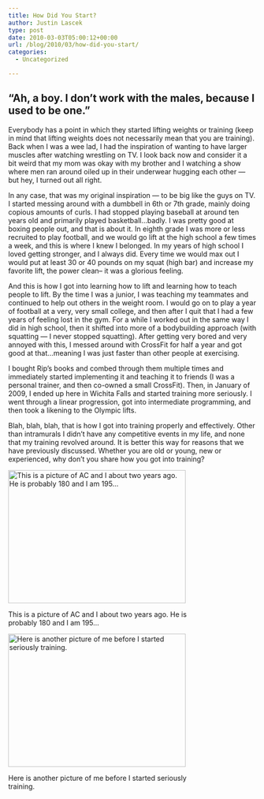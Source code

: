 ```yaml
---
title: How Did You Start?
author: Justin Lascek
type: post
date: 2010-03-03T05:00:12+00:00
url: /blog/2010/03/how-did-you-start/
categories:
  - Uncategorized

---
```

## &#8220;Ah, a boy. I don&rsquo;t work with the males, because I used to be one.&#8221;

Everybody has a point in which they started lifting weights or training (keep in mind that lifting weights does not necessarily mean that you are training). Back when I was a wee lad, I had the inspiration of wanting to have larger muscles after watching wrestling on TV. I look back now and consider it a bit weird that my mom was okay with my brother and I watching a show where men ran around oiled up in their underwear hugging each other &#8212; but hey, I turned out all right.
  

  
In any case, that was my original inspiration &#8212; to be big like the guys on TV. I started messing around with a dumbbell in 6th or 7th grade, mainly doing copious amounts of curls. I had stopped playing baseball at around ten years old and primarily played basketball&#8230;badly. I was pretty good at boxing people out, and that is about it. In eighth grade I was more or less recruited to play football, and we would go lift at the high school a few times a week, and this is where I knew I belonged. In my years of high school I loved getting stronger, and I always did. Every time we would max out I would put at least 30 or 40 pounds on my squat (high bar) and increase my favorite lift, the power clean&#8211; it was a glorious feeling.
  

  
And this is how I got into learning how to lift and learning how to teach people to lift. By the time I was a junior, I was teaching my teammates and continued to help out others in the weight room. I would go on to play a year of football at a very, very small college, and then after I quit that I had a few years of feeling lost in the gym. For a while I worked out in the same way I did in high school, then it shifted into more of a bodybuilding approach (with squatting &#8212; I never stopped squatting). After getting very bored and very annoyed with this, I messed around with CrossFit for half a year and got good at that&#8230;meaning I was just faster than other people at exercising.
  

  
I bought Rip&rsquo;s books and combed through them multiple times and immediately started implementing it and teaching it to friends (I was a personal trainer, and then co-owned a small CrossFit). Then, in January of 2009, I ended up here in Wichita Falls and started training more seriously. I went through a linear progression, got into intermediate programming, and then took a likening to the Olympic lifts.
  

  
Blah, blah, blah, that is how I got into training properly and effectively. Other than intramurals I didn&rsquo;t have any competitive events in my life, and none that my training revolved around. It is better this way for reasons that we have previously discussed. Whether you are old or young, new or experienced, why don&rsquo;t you share how you got into training?
  

  


<div id="attachment_1330" style="width: 370px" class="wp-caption aligncenter">
  <img aria-describedby="caption-attachment-1330" data-attachment-id="1330" data-permalink="/blog/2010/03/how-did-you-start/acandj/" data-orig-file="/2010/03/acandj.jpg" data-orig-size="360,270" data-comments-opened="1" data-image-meta="{&quot;aperture&quot;:&quot;0&quot;,&quot;credit&quot;:&quot;&quot;,&quot;camera&quot;:&quot;&quot;,&quot;caption&quot;:&quot;&quot;,&quot;created_timestamp&quot;:&quot;0&quot;,&quot;copyright&quot;:&quot;&quot;,&quot;focal_length&quot;:&quot;0&quot;,&quot;iso&quot;:&quot;0&quot;,&quot;shutter_speed&quot;:&quot;0&quot;,&quot;title&quot;:&quot;&quot;}" data-image-title="acandj" data-image-description="" data-medium-file="/2010/03/acandj.jpg" data-large-file="/2010/03/acandj.jpg" src="/2010/03/acandj.jpg" alt="This is a picture of AC and I about two years ago. He is probably 180 and I am 195..." title="acandj" width="360" height="270" class="size-full wp-image-1330" />
  
  <p id="caption-attachment-1330" class="wp-caption-text">
    This is a picture of AC and I about two years ago. He is probably 180 and I am 195...
  </p>
</div>


  

  


<div id="attachment_1332" style="width: 370px" class="wp-caption aligncenter">
  <img aria-describedby="caption-attachment-1332" data-attachment-id="1332" data-permalink="/blog/2010/03/how-did-you-start/gorillaj/" data-orig-file="/2010/03/gorillaj.jpg" data-orig-size="360,270" data-comments-opened="1" data-image-meta="{&quot;aperture&quot;:&quot;0&quot;,&quot;credit&quot;:&quot;&quot;,&quot;camera&quot;:&quot;&quot;,&quot;caption&quot;:&quot;&quot;,&quot;created_timestamp&quot;:&quot;0&quot;,&quot;copyright&quot;:&quot;&quot;,&quot;focal_length&quot;:&quot;0&quot;,&quot;iso&quot;:&quot;0&quot;,&quot;shutter_speed&quot;:&quot;0&quot;,&quot;title&quot;:&quot;&quot;}" data-image-title="gorillaj" data-image-description="" data-medium-file="/2010/03/gorillaj.jpg" data-large-file="/2010/03/gorillaj.jpg" src="/2010/03/gorillaj.jpg" alt="Here is another picture of me before I started seriously training. " title="gorillaj" width="360" height="270" class="size-full wp-image-1332" />
  
  <p id="caption-attachment-1332" class="wp-caption-text">
    Here is another picture of me before I started seriously training.
  </p>
</div>
